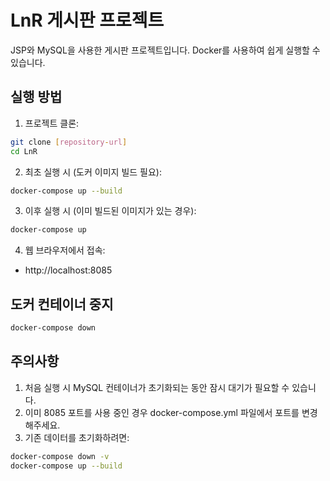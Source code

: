 # LnR 게시판 프로젝트

JSP와 MySQL을 사용한 게시판 프로젝트입니다. Docker를 사용하여 쉽게 실행할 수 있습니다.



## 실행 방법

1. 프로젝트 클론:
```bash
git clone [repository-url]
cd LnR
```

2. 최초 실행 시 (도커 이미지 빌드 필요):
```bash
docker-compose up --build
```

3. 이후 실행 시 (이미 빌드된 이미지가 있는 경우):
```bash
docker-compose up
```

4. 웹 브라우저에서 접속:
- http://localhost:8085

## 도커 컨테이너 중지

```bash
docker-compose down
```

## 주의사항

1. 처음 실행 시 MySQL 컨테이너가 초기화되는 동안 잠시 대기가 필요할 수 있습니다.
2. 이미 8085 포트를 사용 중인 경우 docker-compose.yml 파일에서 포트를 변경해주세요.
3. 기존 데이터를 초기화하려면:
```bash
docker-compose down -v
docker-compose up --build
```

